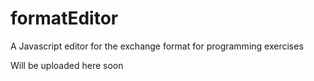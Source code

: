 # formatEditor
A Javascript editor for the exchange format for programming exercises

Will be uploaded here soon
